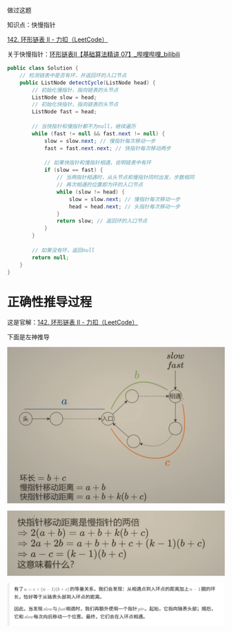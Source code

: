

做过这题



知识点：快慢指针



[142. 环形链表 II - 力扣（LeetCode）](https://leetcode.cn/problems/linked-list-cycle-ii/description/?envType=study-plan-v2&envId=top-100-liked)



关于快慢指针：[环形链表II【基础算法精讲 07】_哔哩哔哩_bilibili](https://www.bilibili.com/video/BV1KG4y1G7cu/?vd_source=96c1635797a0d7626fb60e973a29da38)



```java
public class Solution {
    // 检测链表中是否有环，并返回环的入口节点
    public ListNode detectCycle(ListNode head) {
        // 初始化慢指针，指向链表的头节点
        ListNode slow = head;
        // 初始化快指针，指向链表的头节点
        ListNode fast = head;
        
        // 当快指针和慢指针都不为null，继续遍历
        while (fast != null && fast.next != null) {
            slow = slow.next; // 慢指针每次移动一步
            fast = fast.next.next; // 快指针每次移动两步
            
            // 如果快指针和慢指针相遇，说明链表中有环
            if (slow == fast) {
                // 当两指针相遇时，从头节点和慢指针同时出发，步数相同
                // 再次相遇的位置即为环的入口节点
                while (slow != head) {
                    slow = slow.next; // 慢指针每次移动一步
                    head = head.next; // 头指针每次移动一步
                }
                return slow; // 返回环的入口节点
            }
        }
        
        // 如果没有环，返回null
        return null;
    }
}

```



# 正确性推导过程



这是官解：[142. 环形链表 II - 力扣（LeetCode）](https://leetcode.cn/problems/linked-list-cycle-ii/solutions/441131/huan-xing-lian-biao-ii-by-leetcode-solution/?envType=study-plan-v2&envId=top-100-liked)



下面是左神推导

![{2932D019-F388-4222-96A0-22A5A47337BC}](assets/{2932D019-F388-4222-96A0-22A5A47337BC}.png)



![{AAE8EABD-B701-43A9-A319-9138EAAA3E2D}](assets/{AAE8EABD-B701-43A9-A319-9138EAAA3E2D}.png)



![{AE9A1944-D157-4DBD-BDD0-C98A717FB021}](assets/{AE9A1944-D157-4DBD-BDD0-C98A717FB021}.png)